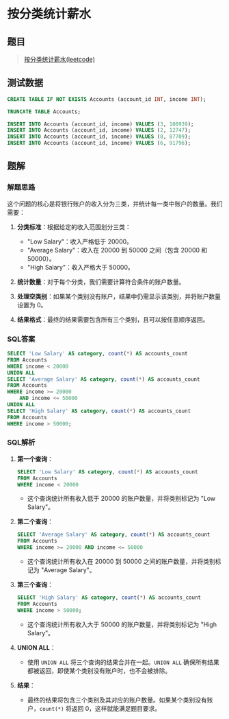 # 按分类统计薪水

## 题目

> [按分类统计薪水(leetcode)](https://leetcode.cn/problems/count-salary-categories/description/?envType=study-plan-v2&envId=sql-free-50)

## 测试数据

```sql
CREATE TABLE IF NOT EXISTS Accounts (account_id INT, income INT);

TRUNCATE TABLE Accounts;

INSERT INTO Accounts (account_id, income) VALUES (3, 108939);
INSERT INTO Accounts (account_id, income) VALUES (2, 12747);
INSERT INTO Accounts (account_id, income) VALUES (8, 87709);
INSERT INTO Accounts (account_id, income) VALUES (6, 91796);
```

## 题解

### 解题思路

这个问题的核心是将银行账户的收入分为三类，并统计每一类中账户的数量。我们需要：

1. **分类标准**：根据给定的收入范围划分三类：
    - "Low Salary"：收入严格低于 20000。
    - "Average Salary"：收入在 20000 到 50000 之间（包含 20000 和 50000）。
    - "High Salary"：收入严格大于 50000。

2. **统计数量**：对于每个分类，我们需要计算符合条件的账户数量。

3. **处理空类别**：如果某个类别没有账户，结果中仍需显示该类别，并将账户数量设置为 0。

4. **结果格式**：最终的结果需要包含所有三个类别，且可以按任意顺序返回。

### SQL答案

```sql
SELECT 'Low Salary' AS category, count(*) AS accounts_count
FROM Accounts
WHERE income < 20000
UNION ALL
SELECT 'Average Salary' AS category, count(*) AS accounts_count
FROM Accounts
WHERE income >= 20000
	AND income <= 50000
UNION ALL
SELECT 'High Salary' AS category, count(*) AS accounts_count
FROM Accounts
WHERE income > 50000;
```

### SQL解析

1. **第一个查询**：
   ```sql
   SELECT 'Low Salary' AS category, count(*) AS accounts_count
   FROM Accounts
   WHERE income < 20000
   ```
    - 这个查询统计所有收入低于 20000 的账户数量，并将类别标记为 "Low Salary"。

2. **第二个查询**：
   ```sql
   SELECT 'Average Salary' AS category, count(*) AS accounts_count
   FROM Accounts
   WHERE income >= 20000 AND income <= 50000
   ```
    - 这个查询统计所有收入在 20000 到 50000 之间的账户数量，并将类别标记为 "Average Salary"。

3. **第三个查询**：
   ```sql
   SELECT 'High Salary' AS category, count(*) AS accounts_count
   FROM Accounts
   WHERE income > 50000;
   ```
    - 这个查询统计所有收入大于 50000 的账户数量，并将类别标记为 "High Salary"。

4. **UNION ALL**：
    - 使用 `UNION ALL` 将三个查询的结果合并在一起。`UNION ALL` 确保所有结果都被返回，即使某个类别没有账户时，也不会被排除。

5. **结果**：
    - 最终的结果将包含三个类别及其对应的账户数量。如果某个类别没有账户，`count(*)` 将返回 0，这样就能满足题目要求。